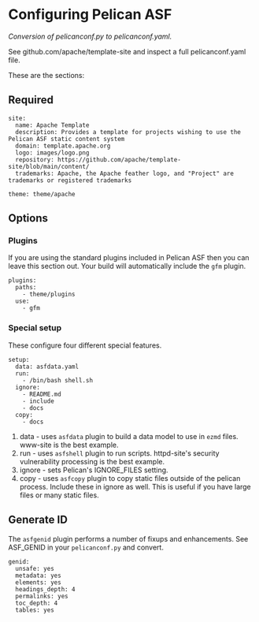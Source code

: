 # Configuring Pelican ASF

_Conversion of pelicanconf.py to pelicanconf.yaml._

See github.com/apache/template-site and inspect a full pelicanconf.yaml file.

These are the sections:

## Required

```
site:
  name: Apache Template
  description: Provides a template for projects wishing to use the Pelican ASF static content system
  domain: template.apache.org
  logo: images/logo.png
  repository: https://github.com/apache/template-site/blob/main/content/
  trademarks: Apache, the Apache feather logo, and "Project" are trademarks or registered trademarks

theme: theme/apache
```

## Options

### Plugins

If you are using the standard plugins included in Pelican ASF then you can leave this section out.
Your build will automatically include the `gfm` plugin.

```
plugins:
  paths:
    - theme/plugins
  use:
    - gfm
```

### Special setup

These configure four different special features.

```
setup:
  data: asfdata.yaml
  run:
    - /bin/bash shell.sh
  ignore:
    - README.md
    - include
    - docs
  copy:
    - docs
```

1. data - uses `asfdata` plugin to build a data model to use in `ezmd` files. www-site is the best example.
2. run - uses `asfshell` plugin to run scripts. httpd-site's security vulnerability processing is the best example.
3. ignore - sets Pelican's IGNORE_FILES setting.
4. copy - uses `asfcopy` plugin to copy static files outside of the pelican process. Include these in ignore as well.
   This is useful if you have large files or many static files.

## Generate ID

The `asfgenid` plugin performs a number of fixups and enhancements. See ASF_GENID in your `pelicanconf.py` and convert.

```
genid:
  unsafe: yes
  metadata: yes
  elements: yes
  headings_depth: 4
  permalinks: yes
  toc_depth: 4
  tables: yes
```

